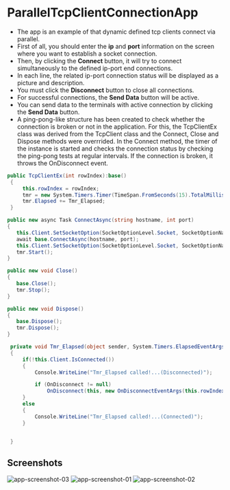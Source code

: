 # ParallelTcpClientConnectionApp
* The app is an example of that dynamic defined tcp clients connect via parallel.
* First of all, you should enter the **ip** and **port** information on the screen where you want to establish a socket connection.
* Then, by clicking the **Connect** button, it will try to connect simultaneously to the defined ip-port end connections.
* In each line, the related ip-port connection status will be displayed as a picture and description.
* You must click the **Disconnect** button to close all connections.
* For successful connections, the **Send Data** button will be active.
* You can send data to the terminals with active connection by clicking the **Send Data** button.
* A ping-pong-like structure has been created to check whether the connection is broken or not in the application. For this, the TcpClientEx class was derived from the TcpClient class and the Connect, Close and Dispose methods were overrrided. In the Connect method, the timer of the instance is started and checks the connection status by checking the ping-pong tests at regular intervals. If the connection is broken, it throws the OnDisconnect event.

 ```csharp
 public TcpClientEx(int rowIndex):base()
  {
      this.rowIndex = rowIndex;            
      tmr = new System.Timers.Timer(TimeSpan.FromSeconds(15).TotalMilliseconds);
      tmr.Elapsed += Tmr_Elapsed;            
  }
  ```
   ```csharp
  public new async Task ConnectAsync(string hostname, int port)
  {
      this.Client.SetSocketOption(SocketOptionLevel.Socket, SocketOptionName.KeepAlive, true);
      await base.ConnectAsync(hostname, port);
      this.Client.SetSocketOption(SocketOptionLevel.Socket, SocketOptionName.KeepAlive, true);
      tmr.Start();            
  }
   ```
   ```csharp
  public new void Close()
  {
      base.Close();
      tmr.Stop();
  }

  public new void Dispose()
  {
      base.Dispose();
      tmr.Dispose();
  }
 ```
 ```csharp
  private void Tmr_Elapsed(object sender, System.Timers.ElapsedEventArgs e)
  {
      if(!this.Client.IsConnected())
      {
          Console.WriteLine("Tmr_Elapsed called!...(Disconnected)");

          if (OnDisconnect != null)
              OnDisconnect(this, new OnDisconnectEventArgs(this.rowIndex));
      }
      else
      {
          Console.WriteLine("Tmr_Elapsed called!...(Connected)");
      }


  }
 ```

## Screenshots
![app-screenshot-03](https://user-images.githubusercontent.com/42136540/84788192-89afbc80-aff7-11ea-80a9-ee9957e27fec.PNG)
![app-screenshot-01](https://user-images.githubusercontent.com/42136540/84787653-ec548880-aff6-11ea-86e3-d4384db3238a.PNG)
![app-screenshot-02](https://user-images.githubusercontent.com/42136540/84787700-fc6c6800-aff6-11ea-8254-ad03870b0dbf.PNG)
